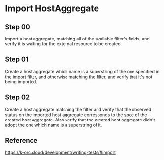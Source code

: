 # Import HostAggregate

## Step 00

Import a host aggregate, matching all of the available filter's fields, and verify it is waiting for the external resource to be created.

## Step 01

Create a host aggregate which name is a superstring of the one specified in the import filter, and otherwise matching the filter, and verify that it's not being imported.

## Step 02

Create a host aggregate matching the filter and verify that the observed status on the imported host aggregate corresponds to the spec of the created host aggregate.
Also verify that the created host aggregate didn't adopt the one which name is a superstring of it.

## Reference

https://k-orc.cloud/development/writing-tests/#import
